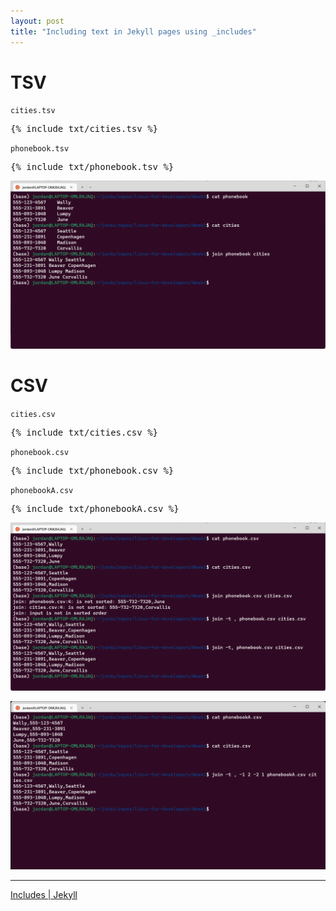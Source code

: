 ```yaml
---
layout: post
title: "Including text in Jekyll pages using _includes"
---
```


# TSV

`cities.tsv`

<pre>
{% include txt/cities.tsv %}
</pre>

`phonebook.tsv`

<pre>
{% include txt/phonebook.tsv %}
</pre>

![tab separated](/assets/images/screenshots/Linux-Tools-for-Developers-using-join.png)

# CSV

`cities.csv`

<pre>
{% include txt/cities.csv %}
</pre>

`phonebook.csv`

<pre>
{% include txt/phonebook.csv %}
</pre>

`phonebookA.csv`

<pre>
{% include txt/phonebookA.csv %}
</pre>

![comma separated](/assets/images/screenshots/Linux-Tools-for-Developers-using-join-csv.png)

![field flags](/assets/images/screenshots/Linux-Tools-for-Developers-using-join-csv-fields.png)

---

[Includes \| Jekyll](https://jekyllrb.com/docs/includes/)